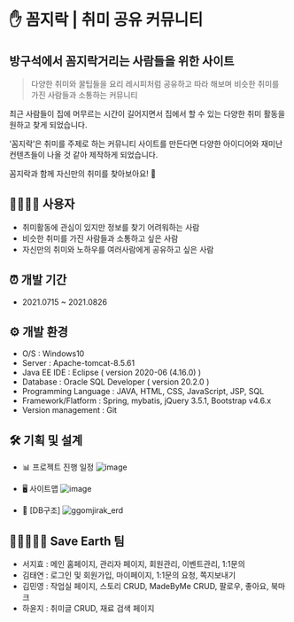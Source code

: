 # ✋ 꼼지락 | 취미 공유 커뮤니티

## 방구석에서 꼼지락거리는 사람들을 위한 사이트

> 다양한 취미와 꿀팁들을 요리 레시피처럼 공유하고 따라 해보며 
> 비슷한 취미를 가진 사람들과 소통하는 커뮤니티

최근 사람들이 집에 머무르는 시간이 길어지면서 집에서 할 수 있는 다양한 취미 활동을 원하고 찾게 되었습니다.

‘꼼지락’은 취미를 주제로 하는 커뮤니티 사이트를 만든다면 다양한 아이디어와 재미난 컨텐츠들이 나올 것 같아 제작하게 되었습니다.

꼼지락과 함께 자신만의 취미를 찾아보아요! 🥳

## 👨‍👩‍👧‍👦 사용자

- 취미활동에 관심이 있지만 정보를 찾기 어려워하는 사람
- 비슷한 취미를 가진 사람들과 소통하고 싶은 사람
- 자신만의 취미와 노하우를 여러사람에게 공유하고 싶은 사람

## ⏰ 개발 기간

- 2021.0715 ~ 2021.0826

## ⚙️ 개발 환경

- O/S : Windows10
- Server : Apache-tomcat-8.5.61
- Java EE IDE : Eclipse ( version 2020-06 (4.16.0) )
- Database : Oracle SQL Developer ( version 20.2.0 )
- Programming Language : JAVA, HTML, CSS, JavaScript, JSP, SQL
- Framework/Flatform : Spring, mybatis, jQuery 3.5.1, Bootstrap v4.6.x
- Version management : Git

## 🛠 기획 및 설계

- 📊 프로젝트 진행 일정
![image](https://user-images.githubusercontent.com/82456220/133180932-cbfc9073-265c-4e78-8735-505fed348f31.png)

- 🖥 사이트맵
![image](https://user-images.githubusercontent.com/82456220/133180986-fa94c34e-b3ce-4d5d-a2ae-833382f48a57.png)

- 💾 [DB구조]
![ggomjirak_erd](https://user-images.githubusercontent.com/82456220/133445512-f726486b-db6a-4b9a-b5b2-2d01909b6f51.png)

## 👩🏻‍🤝‍👩🏻 Save Earth 팀

- 서지효 : 메인 홈페이지, 관리자 페이지, 회원관리, 이벤트관리, 1:1문의
- 김태연 : 로그인 및 회원가입, 마이페이지, 1:1문의 요청, 쪽지보내기
- 김민영 : 작업실 페이지, 스토리 CRUD, MadeByMe CRUD, 팔로우, 좋아요, 북마크
- 하윤지 : 취미글 CRUD, 재료 검색 페이지 